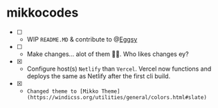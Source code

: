# mikkocodes
- [ ] - WIP `README.MD` & contribute to @[Eggsy](https://github.com/eggsy)
- [ ] - Make changes... alot of them 🙎🏿. Who likes changes ey?
- [x] - Configure host(s) `Netlify` than `Vercel`. Vercel now functions and deploys the same as Netlify after the first cli build.
- [x] - `Changed theme to [Mikko Theme](https://windicss.org/utilities/general/colors.html#slate)`

